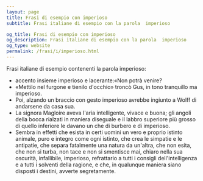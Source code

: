 ```yaml
---
layout: page
title: Frasi di esempio con imperioso 
subtitle: Frasi italiane di esempio con la parola  imperioso

og_title: Frasi di esempio con imperioso 
og_description: Frasi italiane di esempio con la parola  imperioso
og_type: website
permalink: /frasi/i/imperioso.html
---
```


Frasi italiane di esempio contenenti la parola imperioso:


- accento insieme imperioso e lacerante:«Non potrà venire?
- «Mettilo nel furgone e tienilo d'occhio» troncò Gus, in tono tranquillo ma imperioso.
- Poi, alzando un braccio con gesto imperioso avrebbe ingiunto a Wolff di andarsene da casa sua.
- La signora Magloire aveva l'aria intelligente, vivace e buona; gli angoli della bocca rialzati in maniera diseguale e il labbro superiore più grosso di quello inferiore le davano un che di burbero e di imperioso.
- Sembra in effetti che esista in certi uomini un vero e proprio istinto animale, puro e integro come ogni istinto, che crea le simpatie e le antipatie, che separa fatalmente una natura da un'altra, che non esita, che non si turba, non tace e non si smentisce mai, chiaro nella sua oscurità, infallibile, imperioso, refrattario a tutti i consigli dell'intelligenza e a tutti i solventi della ragione, e che, in qualunque maniera siano disposti i destini, avverte segretamente.
